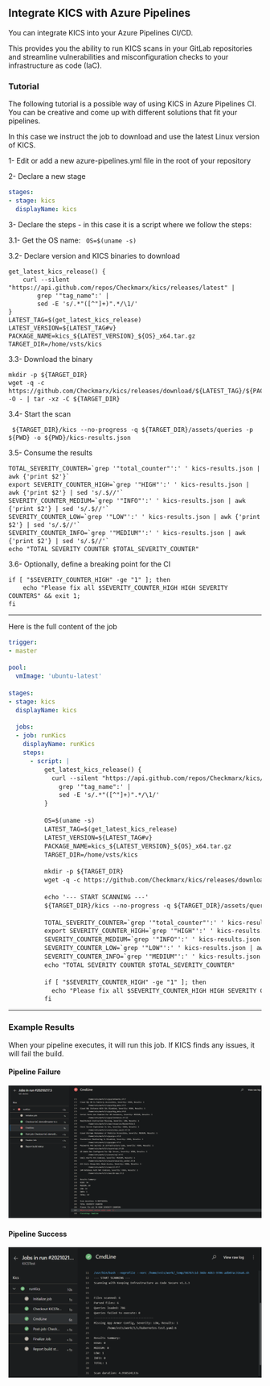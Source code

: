 ## Integrate KICS with Azure Pipelines

You can integrate KICS into your Azure Pipelines CI/CD.

This provides you the ability to run KICS scans in your GitLab repositories and streamline vulnerabilities and misconfiguration checks to your infrastructure as code (IaC).


### Tutorial

The following tutorial is a possible way of using KICS in Azure Pipelines CI. You can be creative and come up with different solutions that fit your pipelines.

In this case we instruct the job to download and use the latest Linux version of KICS.

1- Edit or add a new azure-pipelines.yml file in the root of your repository

2- Declare a new stage
```yaml
stages:
- stage: kics
  displayName: kics
```

3- Declare the steps - in this case it is a script where we follow the steps:

3.1- Get the OS name: ` OS=$(uname -s)`

3.2- Declare version and KICS binaries to download
```shell
get_latest_kics_release() {
    curl --silent "https://api.github.com/repos/Checkmarx/kics/releases/latest" |
        grep '"tag_name":' |
        sed -E 's/.*"([^"]+)".*/\1/'
}
LATEST_TAG=$(get_latest_kics_release)
LATEST_VERSION=${LATEST_TAG#v}
PACKAGE_NAME=kics_${LATEST_VERSION}_${OS}_x64.tar.gz
TARGET_DIR=/home/vsts/kics
```

3.3- Download the binary
```shell
mkdir -p ${TARGET_DIR}
wget -q -c https://github.com/Checkmarx/kics/releases/download/${LATEST_TAG}/${PACKAGE_NAME} -O - | tar -xz -C ${TARGET_DIR}
```

3.4- Start the scan
```shell
 ${TARGET_DIR}/kics --no-progress -q ${TARGET_DIR}/assets/queries -p ${PWD} -o ${PWD}/kics-results.json
```

3.5- Consume the results
```shell
TOTAL_SEVERITY_COUNTER=`grep '"total_counter"':' ' kics-results.json | awk {'print $2'}`
export SEVERITY_COUNTER_HIGH=`grep '"HIGH"':' ' kics-results.json | awk {'print $2'} | sed 's/.$//'`
SEVERITY_COUNTER_MEDIUM=`grep '"INFO"':' ' kics-results.json | awk {'print $2'} | sed 's/.$//'`
SEVERITY_COUNTER_LOW=`grep '"LOW"':' ' kics-results.json | awk {'print $2'} | sed 's/.$//'`
SEVERITY_COUNTER_INFO=`grep '"MEDIUM"':' ' kics-results.json | awk {'print $2'} | sed 's/.$//'`
echo "TOTAL SEVERITY COUNTER $TOTAL_SEVERITY_COUNTER"
```

3.6- Optionally, define a breaking point for the CI
```shell
if [ "$SEVERITY_COUNTER_HIGH" -ge "1" ]; then
    echo "Please fix all $SEVERITY_COUNTER_HIGH HIGH SEVERITY COUNTERS" && exit 1;
fi
```

---

Here is the full content of the job

```yaml
trigger:
- master

pool:
  vmImage: 'ubuntu-latest'

stages:
- stage: kics
  displayName: kics

  jobs:
  - job: runKics
    displayName: runKics
    steps:
      - script: |
          get_latest_kics_release() {
            curl --silent "https://api.github.com/repos/Checkmarx/kics/releases/latest" |
              grep '"tag_name":' |
              sed -E 's/.*"([^"]+)".*/\1/'
          }

          OS=$(uname -s)
          LATEST_TAG=$(get_latest_kics_release)
          LATEST_VERSION=${LATEST_TAG#v}
          PACKAGE_NAME=kics_${LATEST_VERSION}_${OS}_x64.tar.gz
          TARGET_DIR=/home/vsts/kics

          mkdir -p ${TARGET_DIR}
          wget -q -c https://github.com/Checkmarx/kics/releases/download/${LATEST_TAG}/${PACKAGE_NAME} -O - | tar -xz -C ${TARGET_DIR}

          echo '--- START SCANNING ---'
          ${TARGET_DIR}/kics --no-progress -q ${TARGET_DIR}/assets/queries -p ${PWD} -o ${PWD}/kics-results.json

          TOTAL_SEVERITY_COUNTER=`grep '"total_counter"':' ' kics-results.json | awk {'print $2'}`
          export SEVERITY_COUNTER_HIGH=`grep '"HIGH"':' ' kics-results.json | awk {'print $2'} | sed 's/.$//'`
          SEVERITY_COUNTER_MEDIUM=`grep '"INFO"':' ' kics-results.json | awk {'print $2'} | sed 's/.$//'`
          SEVERITY_COUNTER_LOW=`grep '"LOW"':' ' kics-results.json | awk {'print $2'} | sed 's/.$//'`
          SEVERITY_COUNTER_INFO=`grep '"MEDIUM"':' ' kics-results.json | awk {'print $2'} | sed 's/.$//'`
          echo "TOTAL SEVERITY COUNTER $TOTAL_SEVERITY_COUNTER"

          if [ "$SEVERITY_COUNTER_HIGH" -ge "1" ]; then
            echo "Please fix all $SEVERITY_COUNTER_HIGH HIGH SEVERITY COUNTERS" && exit 1;
          fi
```

---

### Example Results
When your pipeline executes, it will run this job. If KICS finds any issues, it will fail the build.

#### Pipeline Failure
<img src="https://raw.githubusercontent.com/Checkmarx/kics/master/docs/img/kics_azure_pipelines_failure.png" width="850">

#### Pipeline Success
<img src="https://raw.githubusercontent.com/Checkmarx/kics/master/docs/img/kics_azure_pipelines_success.png" width="850">
